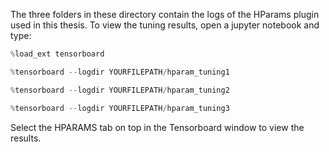 The three folders in these directory contain the logs of the HParams plugin used in this thesis. To view the tuning results, open a jupyter notebook and type:

```python
%load_ext tensorboard
```

```python
%tensorboard --logdir YOURFILEPATH/hparam_tuning1
```

```python
%tensorboard --logdir YOURFILEPATH/hparam_tuning2
```

```python
%tensorboard --logdir YOURFILEPATH/hparam_tuning3
```

Select the HPARAMS tab on top in the Tensorboard window to view the results.
